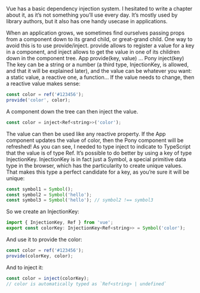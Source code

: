 Vue has a basic dependency injection system. I hesitated to write a chapter about it, as it’s not
something you’ll use every day. It’s mostly used by library authors, but it also has one handy usecase
in applications.

When an application grows, we sometimes find ourselves passing props from a component down to
its grand child, or great-grand child.
One way to avoid this is to use provide/inject. provide allows to register a value for a key in a
component, and inject allows to get the value in one of its children down in the component tree.
App provide(key, value)
...
Pony inject(key)
The key can be a string or a number (a third type, InjectionKey, is allowed, and that it will be
explained later), and the value can be whatever you want: a static value, a reactive one, a
function… If the value needs to change, then a reactive value makes sense:

```js
const color = ref('#123456');
provide('color', color);
```

A component down the tree can then inject the value.

```js
const color = inject<Ref<string>>('color');
```

The value can then be used like any reactive property. If the App component updates the value of
color, then the Pony component will be refreshed!
As you can see, I needed to type inject to indicate to TypeScript that the value is of type
Ref. It’s possible to do better by using a key of type InjectionKey. InjectionKey is in fact
just a Symbol, a special primitive data type in the browser, which has the particularity to create
unique values. That makes this type a perfect candidate for a key, as you’re sure it will be unique:

```js
const symbol1 = Symbol();
const symbol2 = Symbol('hello');
const symbol3 = Symbol('hello'); // symbol2 !== symbol3
```

So we create an InjectionKey:

```js
import { InjectionKey, Ref } from 'vue';
export const colorKey: InjectionKey<Ref<string>> = Symbol('color');
```

And use it to provide the color:

```js
const color = ref('#123456');
provide(colorKey, color);
```

And to inject it:

```js
const color = inject(colorKey);
// color is automatically typed as `Ref<string> | undefined`
```

